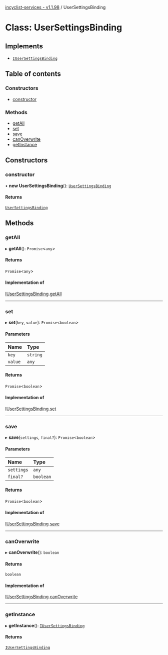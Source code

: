 [incyclist-services - v1.1.98](../README.md) / UserSettingsBinding

# Class: UserSettingsBinding

## Implements

- [`IUserSettingsBinding`](../interfaces/IUserSettingsBinding.md)

## Table of contents

### Constructors

- [constructor](UserSettingsBinding.md#constructor)

### Methods

- [getAll](UserSettingsBinding.md#getall)
- [set](UserSettingsBinding.md#set)
- [save](UserSettingsBinding.md#save)
- [canOverwrite](UserSettingsBinding.md#canoverwrite)
- [getInstance](UserSettingsBinding.md#getinstance)

## Constructors

### constructor

• **new UserSettingsBinding**(): [`UserSettingsBinding`](UserSettingsBinding.md)

#### Returns

[`UserSettingsBinding`](UserSettingsBinding.md)

## Methods

### getAll

▸ **getAll**(): `Promise`\<`any`\>

#### Returns

`Promise`\<`any`\>

#### Implementation of

[IUserSettingsBinding](../interfaces/IUserSettingsBinding.md).[getAll](../interfaces/IUserSettingsBinding.md#getall)

___

### set

▸ **set**(`key`, `value`): `Promise`\<`boolean`\>

#### Parameters

| Name | Type |
| :------ | :------ |
| `key` | `string` |
| `value` | `any` |

#### Returns

`Promise`\<`boolean`\>

#### Implementation of

[IUserSettingsBinding](../interfaces/IUserSettingsBinding.md).[set](../interfaces/IUserSettingsBinding.md#set)

___

### save

▸ **save**(`settings`, `final?`): `Promise`\<`boolean`\>

#### Parameters

| Name | Type |
| :------ | :------ |
| `settings` | `any` |
| `final?` | `boolean` |

#### Returns

`Promise`\<`boolean`\>

#### Implementation of

[IUserSettingsBinding](../interfaces/IUserSettingsBinding.md).[save](../interfaces/IUserSettingsBinding.md#save)

___

### canOverwrite

▸ **canOverwrite**(): `boolean`

#### Returns

`boolean`

#### Implementation of

[IUserSettingsBinding](../interfaces/IUserSettingsBinding.md).[canOverwrite](../interfaces/IUserSettingsBinding.md#canoverwrite)

___

### getInstance

▸ **getInstance**(): [`IUserSettingsBinding`](../interfaces/IUserSettingsBinding.md)

#### Returns

[`IUserSettingsBinding`](../interfaces/IUserSettingsBinding.md)
